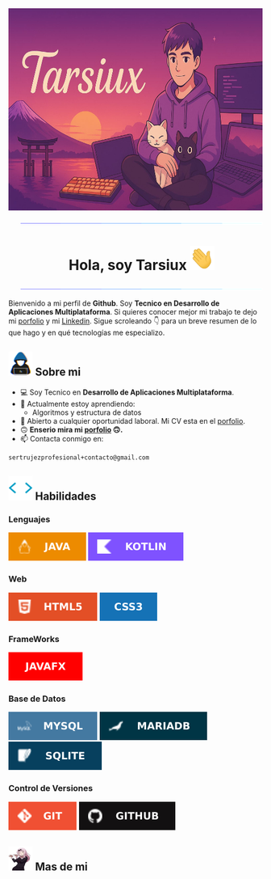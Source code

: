 
<!-- Banner -->
<img alt="Banner" src="./raw/img_per/banerOpti.jpg" width="2000px" height="400" align="center"/>

<!--  Hi -->
<ul align="center"> 
    <img alt="spacer" src="./raw/img_per/separador.gif">
        <h1 style="display: inline-block">Hola, soy Tarsiux <img width="48px" height="48px" alt="mano-saludando" src="./raw/img_per/manosaludando.gif"></h1> 
    <img alt="spacer" src="./raw/img_per/separador.gif">
</ul>

<!-- Summary -->
<p>
    Bienvenido a mi perfil de <b>Github</b>. Soy <b>Tecnico en Desarrollo de Aplicaciones Multiplataforma</b>. Si quieres
    conocer mejor mi trabajo te dejo mi <a href="">porfolio</a> y mi <a href="">Linkedin</a>. Sigue scroleando 👇 para un 
    breve resumen de lo que hago y en qué tecnologías me especializo.
</p>


<!-- Abaut me -->
<h2><img alt="About me" src="./raw/img_per/about_me.gif" width="48px" height="48px">  Sobre mi</h2>

- 💻 Soy Tecnico en <b>Desarrollo de Aplicaciones Multiplataforma</b>.
- 🌱 Actualmente estoy aprendiendo:
    - Algoritmos y estructura de datos
- 🔭 Abierto a cualquier oportunidad laboral. Mi CV esta en el <a href="">porfolio</a>.
- 🙃 <b>Enserio mira mi <a href="">porfolio</a> 🙃.</b>
- 📫 Contacta conmigo en:
```
sertrujezprofesional+contacto@gmail.com
```

<!-- Skills -->
<h2><img alt="skill" src="./raw/img_per/skill.gif" width="48px" height="48px">  Habilidades</h2>

<!-- Repo icon ->  https://github.com/Ileriayo/markdown-badges/blob/master/README.md -->

<h3>Lenguajes</h3>
<span>
    <img alt="java" src="./raw/img_len/len/java.svg">
    <img alt="kotlin" src="./raw/img_len/len/kotlin.svg">
</span>

<h3>Web</h3>
<span>
    <img alt="htlm" src="./raw/img_len/web/html.svg">
    <img alt="css" src="./raw/img_len/web/css.svg">
</span>

<h3>FrameWorks</h3>
<span>
    <img alt="mysql" src="./raw/img_len/frame/javafx.svg">
</span>


<h3>Base de Datos</h3>
<span>
    <img alt="mysql" src="./raw/img_len/db/mysql.svg">
    <img alt="mariadb" src="./raw/img_len/db/mariabd.svg">
    <img alt="sqlite" src="./raw/img_len/db/sqlite.svg">
</span>

<h3>Control de Versiones</h3>
<span>
    <img alt="git" src="./raw/img_len/version/git.svg">
    <img alt="github" src="./raw/img_len/version/github.svg">
</span>

<!-- More -->
<h2><img alt="mas" src="./raw/img_per/more.gif" width="48px" height="48px">  Mas de mi</h2>
